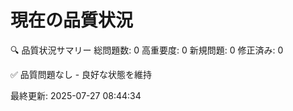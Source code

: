 # 現在の品質状況

🔍 品質状況サマリー
   総問題数: 0
   高重要度: 0
   新規問題: 0
   修正済み: 0

✅ 品質問題なし - 良好な状態を維持

最終更新: 2025-07-27 08:44:34
